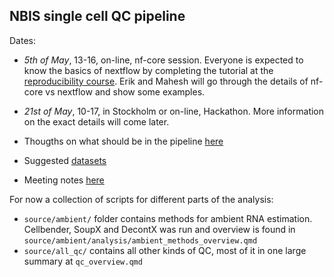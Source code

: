 ## NBIS single cell QC pipeline

Dates:

* *5th of May*, 13-16, on-line, nf-core session. Everyone is expected to know the basics of nextflow by completing the tutorial at the [reproducibility course](https://nbisweden.github.io/workshop-reproducible-research/pages/nextflow.html). Erik and Mahesh will go through the details of nf-core vs nextflow and show some examples.
* *21st of May*, 10-17, in Stockholm or on-line, Hackathon. More information on the exact details will come later.


* Thougths on what should be in the pipeline [here](misc/planning.md)
* Suggested [datasets](misc/data.md)
* Meeting notes [here](misc/meetings.md)


For now a collection of scripts for different parts of the analysis:

* `source/ambient/` folder contains methods for ambient RNA estimation. Cellbender, SoupX and DecontX was run and overview is found in `source/ambient/analysis/ambient_methods_overview.qmd`
* `source/all_qc/` contains all other kinds of QC, most of it in one large summary at `qc_overview.qmd`
